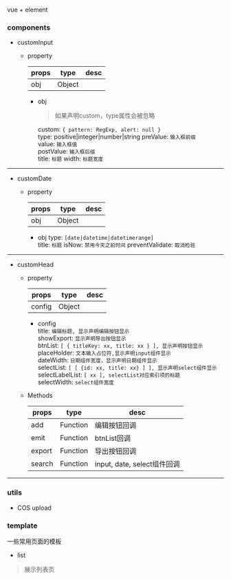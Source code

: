 # 
vue + element

### components
- customInput

  + property

    | props | type | desc |
    |-------|------|------|
    | obj   |Object|  |

    - obj  
      > 如果声明custom，type属性会被忽略

      custom: `{ pattern: RegExp, alert: null }`  
      type: positive|integer|number|string 
      preValue: `输入框前缀`  
      value: `输入框值`  
      postValue: `输入框后缀`  
      title: `标题`
      width: `标题宽度`

***

- customDate

  + property

    |  props  | type | desc |  
    |---------|------|------|  
    |   obj   |Object|  |

    - obj 
      type: `[date|datetime|datetimerange]`  
      title: `标题`
      isNow: `禁用今天之前时间`
      preventValidate: `取消检验`

***


- customHead

  + property

    |  props  | type | desc |  
    |---------|------|------|  
    |  config |Object|  |

    - config  
      title: `编辑标题, 显示声明编辑按钮显示`  
      showExport: `显示声明导出按钮显示`  
      btnList: `[ { titleKey: xx, title: xx } ], 显示声明按钮显示`  
      placeHolder: `文本输入占位符,显示声明input组件显示`  
      dateWidth: `日期组件宽度，显示声明日期组件显示`  
      selectList: `[ [ {id: xx, title: xx} ] ], 显示声明select组件显示`  
      selectLabelList: `[ xx ], selectList对应索引项的标题`  
      selectWidth: `select组件宽度`

  + Methods
    
    |  props  |   type   | desc |  
    |---------|----------|------|  
    |   add   | Function | 编辑按钮回调 |
    |   emit  | Function | btnList回调 |
    |  export | Function | 导出按钮回调 |
    |  search | Function | input, date, select组件回调 |

***


### utils
- COS upload

###  template
一些常用页面的模板
- list
> 展示列表页
